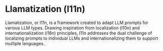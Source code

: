 # Llamatization (l11n)

Llamatization, or l11n, is a framework created to adapt LLM prompts for various LLM types. Drawing inspiration from localization (l10n) and internationalization (i18n) principles, l11n addresses the dual challenge of localizing prompts to individual LLMs and internationalizing them to support multiple languages.
